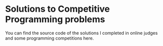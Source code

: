 # Solutions to Competitive Programming problems

You can find the source code of the solutions I completed in online judges
and some programming competitions here.



